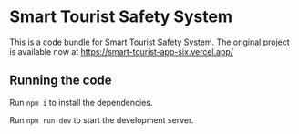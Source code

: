 
  # Smart Tourist Safety System

  This is a code bundle for Smart Tourist Safety System. The original project is available now at https://smart-tourist-app-six.vercel.app/

  ## Running the code

  Run `npm i` to install the dependencies.

  Run `npm run dev` to start the development server.
  
